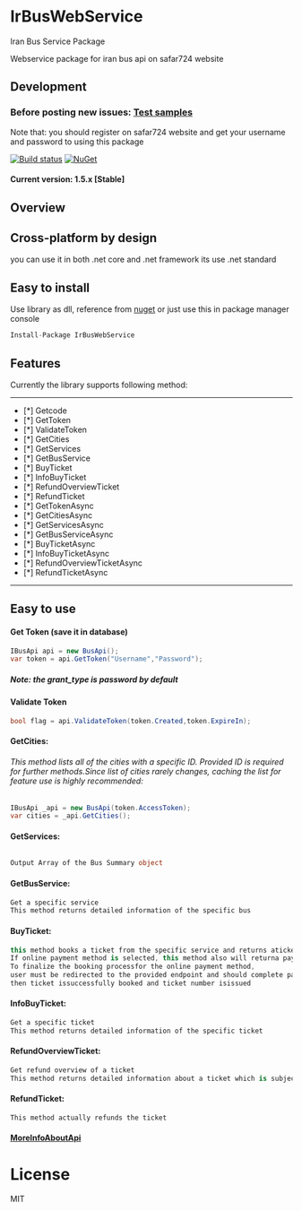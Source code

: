 # IrBusWebService

Iran Bus Service Package

Webservice package for iran bus api on safar724 website

## Development 

### Before posting new issues: [Test samples](https://github.com/keyone2693/IrBusWebService/tree/master/ExampleTest)

Note that: you should register on safar724 website and get your username and password to using this package

[![Build status](https://img.shields.io/appveyor/ci/keyone2693/irbuswebservice.svg)](https://ci.appveyor.com/project/keyone2693/irbuswebservice)
[![NuGet](https://img.shields.io/nuget/v/IrBusWebService.svg)](https://www.nuget.org/packages/IrBusWebService/)

#### Current version: 1.5.x [Stable]

## Overview

## Cross-platform by design
you can use it in both .net core and .net framework 
its use .net standard

## Easy to install
Use library as dll, reference from [nuget](https://www.nuget.org/packages/IrBusWebService/)
or just use this in package manager console
```c#
Install-Package IrBusWebService
```

## Features

Currently the library supports following method:

***
- [*] Getcode
- [*] GetToken
- [*] ValidateToken
- [*] GetCities
- [*] GetServices
- [*] GetBusService
- [*] BuyTicket
- [*] InfoBuyTicket
- [*] RefundOverviewTicket
- [*] RefundTicket
- [*] GetTokenAsync
- [*] GetCitiesAsync
- [*] GetServicesAsync
- [*] GetBusServiceAsync
- [*] BuyTicketAsync
- [*] InfoBuyTicketAsync
- [*] RefundOverviewTicketAsync
- [*] RefundTicketAsync
***

## Easy to use
#### Get Token (save it in database)
```c#
IBusApi api = new BusApi();        
var token = api.GetToken("Username","Password");       

```
##### Note: the grant_type is password by default

#### Validate Token
```c#
bool flag = api.ValidateToken(token.Created,token.ExpireIn);
```

#### GetCities:
###### This method lists all of the cities with a specific ID. Provided ID is required for further methods.Since list of cities rarely changes, caching the list for feature use is highly recommended:
```c#
IBusApi _api = new BusApi(token.AccessToken);
var cities = _api.GetCities();
```

#### GetServices:
###### 
```c#
Output Array of the Bus Summary object
```

#### GetBusService:
```c#
Get a specific service
This method returns detailed information of the specific bus
```

#### BuyTicket:
```c#
this method books a ticket from the specific service and returns aticket ID.
If online payment method is selected, this method also will returna payment endpoint.
To finalize the booking processfor the online payment method,
user must be redirected to the provided endpoint and should complete payment process within 10 minutes,
then ticket issuccessfully booked and ticket number isissued
```

#### InfoBuyTicket:
```c#
Get a specific ticket
This method returns detailed information of the specific ticket
```
#### RefundOverviewTicket:
```c#
Get refund overview of a ticket
This method returns detailed information about a ticket which is subjectto refund
```

#### RefundTicket:
```c#
This method actually refunds the ticket
```



#### [MoreInfoAboutApi](https://bitbucket.org/keyone2693/irbuswebservice/src/master/IrBusWebService/Doc/safar724Doc.pdf)



# License

MIT

